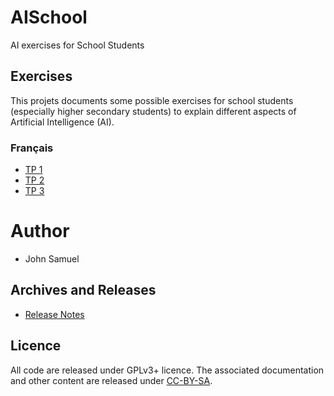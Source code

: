 # AISchool
AI exercises for School Students

## Exercises
This projets documents some possible exercises for school students (especially higher secondary students) to explain different aspects of Artificial Intelligence (AI).

### Français
- [TP 1](fr/tp1.ipynb)
- [TP 2](fr/tp2.ipynb)
- [TP 3](fr/tp3.ipynb)

# Author
- John Samuel

## Archives and Releases
* [Release Notes](RELEASE.md)


## Licence
All code are released under GPLv3+ licence. The associated documentation and other content are released under [CC-BY-SA](https://creativecommons.org/licenses/by-sa/4.0/).
